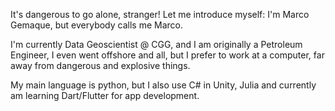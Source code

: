 It's dangerous to go alone, stranger! Let me introduce myself: I'm Marco Gemaque, but everybody calls me Marco.

I'm currently Data Geoscientist @ CGG, and I am originally a Petroleum Engineer, I even went offshore and all, but I prefer to
work at a computer, far away from dangerous and explosive things.

My main language is python, but I also use C# in Unity, Julia and currently am learning Dart/Flutter for app development.
